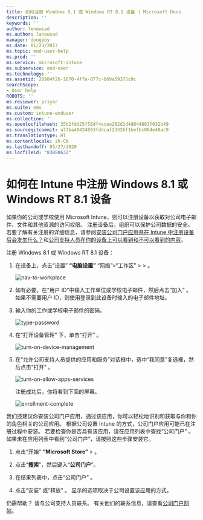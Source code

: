 ```yaml
---
title: 如何注册 Windows 8.1 或 Windows RT 8.1 设备 | Microsoft Docs
description: ''
keywords: ''
author: lenewsad
ms.author: lanewsad
manager: dougeby
ms.date: 01/23/2017
ms.topic: end-user-help
ms.prod: ''
ms.service: microsoft-intune
ms.subservice: end-user
ms.technology: ''
ms.assetid: 28984f26-1070-4f7a-877c-669a59375c0c
searchScope:
- User help
ROBOTS: ''
ms.reviewer: priyar
ms.suite: ems
ms.custom: intune-enduser
ms.collection: ''
ms.openlocfilehash: 35b2fdd25f58df4acea202d1d4d844683f632b49
ms.sourcegitcommit: a77ba49424803fddcaf23326f1befbc004e48ac9
ms.translationtype: HT
ms.contentlocale: zh-CN
ms.lasthandoff: 05/27/2020
ms.locfileid: "83880632"
---
```

# <a name="how-to-enroll-your-windows-81-or-windows-rt-81-device-in-intune"></a>如何在 Intune 中注册 Windows 8.1 或 Windows RT 8.1 设备  

如果你的公司或学校使用 Microsoft Intune，则可以注册设备以获取对公司电子邮件、文件和其他资源的访问权限。 注册设备后，组织可以保护公司数据的安全。 若要了解有关注册的详细信息，请参阅[安装公司门户应用并在 Intune 中注册设备后会发生什么？](what-happens-if-you-install-the-company-portal-app-and-enroll-your-device-in-intune-windows.md)和[公司支持人员在你的设备上可以看到和不可以看到的内容](what-info-can-your-company-see-when-you-enroll-your-device-in-intune.md)。  


注册 Windows 8.1 或 Windows RT 8.1 设备：  

1. 在设备上，点击“设置” **“电脑设置”** “网络”&gt;“工作区”  &gt;  &gt;  。  

    ![nav-to-workplace](./media/W81-1-workplacejoin.png)  

2. 如有必要，在“用户 ID”中输入工作单位或学校电子邮件，然后点击“加入”  。 如果不需要用户 ID，则使用登录到此设备时输入的电子邮件地址。  

3. 输入你的工作或学校电子邮件的密码。  


    ![type-password](./media/W81-2-workplacesettings_signin.png)  

4. 在“打开设备管理”  下，单击“打开”  。  


    ![turn-on-device-management](./media/W81-3-dev-mgt-turn-on.png)  

5. 在“允许公司支持人员提供的应用和服务”对话框中，选中“我同意”复选框，然后点击“打开”    。  


    ![turn-on-allow-apps-services](./media/W81-4-agree-allow-apps-services.png)  

    注册成功后，你将看到下面的屏幕。  


    ![enrollment-complete](./media/W81-5-enrolled-done.png)

我们还建议你安装公司门户应用，通过该应用，你可以轻松地识别和获取与你和你的角色相关的公司应用。 根据公司设置 Intune 的方式，公司门户应用可能已在注册过程中安装。 若要检查你是否具有该应用，请在应用列表中查找“公司门户”  。 如果未在应用列表中看到“公司门户”，请按照这些步骤安装它。

1. 点击“开始” **“Microsoft Store”** &gt;  。  

2. 点击“**搜索**”，然后键入“**公司门户**”。  

3. 在结果列表中，点击“公司门户”  。  

4. 点击“安装”  或“释放”  。 显示的选项取决于公司设置该应用的方式。  

仍需帮助？ 请与公司支持人员联系。 有关他们的联系信息，请查看[公司门户网站](https://go.microsoft.com/fwlink/?linkid=2010980)。  
